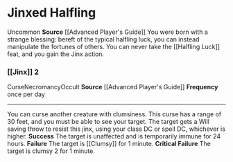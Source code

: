 ﻿---
id: '87'
name: Jinxed Halfling
rarity: Uncommon
source: '[[DATABASE/source/Advanced Player''s Guide|Advanced Player''s Guide]]'
trait:
- '[[DATABASE/trait/Uncommon|Uncommon]]'
type: Heritage

---
# Jinxed Halfling

<span class="trait-uncommon item-trait">Uncommon</span>
**Source** [[Advanced Player's Guide]] 
You were born with a strange blessing: bereft of the typical halfling luck, you can instead manipulate the fortunes of others. You can never take the [[Halfling Luck]] feat, and you gain the Jinx action.

### [[Jinx]] <span class="action-icon">2</span>

<span class="item-trait">Curse</span><span class="item-trait">Necromancy</span><span class="item-trait">Occult</span>
**Source** [[Advanced Player's Guide]] 
**Frequency** once per day

---
You can curse another creature with clumsiness. This curse has a range of 30 feet, and you must be able to see your target. The target gets a Will saving throw to resist this jinx, using your class DC or spell DC, whichever is higher.
**Success** The target is unaffected and is temporarily immune for 24 hours.
**Failure** The target is [[Clumsy]] for 1 minute.
**Critical Failure** The target is clumsy 2 for 1 minute.